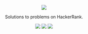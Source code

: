 [CopyrightLicense]:./license.md
<p align="center">
	<a href="https://www.hackerrank.com/zarrin_617"><img src="http://gradsingames.com/wp-content/uploads/2015/12/title-hackerrank.jpg" ></a>
</p>
<p align="center">
    Solutions to problems on HackerRank.
</p>
<p align="center">
	<img src="https://img.shields.io/badge/Problems%20Solved-33-brightgreen.svg">
	<img src="https://img.shields.io/badge/Language-Java/JavaScript/Shell/C++-orange.svg">
	<img src="https://img.shields.io/badge/Latest%20Update-13/12/2018-brightgreen.svg">
</p>

